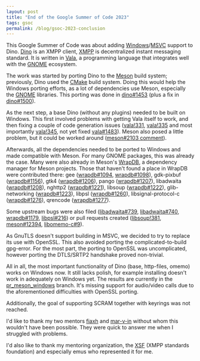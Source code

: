 ```yaml
---
layout: post
title: "End of the Google Summer of Code 2023"
tags: gsoc
permalink: /blog/gsoc-2023-conclusion
---
```


This Google Summer of Code was about adding
[Windows](https://en.wikipedia.org/wiki/Microsoft_Windows)/[MSVC](https://en.wikipedia.org/wiki/Microsoft_Visual_C%2B%2B)
support to Dino. [Dino](https://dino.im/) is an XMPP client,
[XMPP](https://xmpp.org/) is decentralized instant messaging standard. It is
written in [Vala](https://vala.dev/), a programming language that integrates
well with the [GNOME](https://www.gnome.org/) ecosystem.

The work was started by porting Dino to the [Meson](https://mesonbuild.com/)
build system; previously, Dino used the [CMake](https://cmake.org/) build
system. Doing this would help the Windows porting efforts, as a lot of
dependencies use Meson, especially the [GNOME](https://www.gnome.org/)
libraries. This porting was done in
[dino#1453](https://github.com/dino/dino/pull/1453) (plus a fix in
[dino#1500](https://github.com/dino/dino/pull/1500)).

As the next step, a base Dino (without any plugins) needed to be built on
Windows. This first involved problems with getting Vala itself to work, and
then fixing a couple of code generation issues
([vala!331](https://gitlab.gnome.org/GNOME/vala/-/merge_requests/331),
[vala!335](https://gitlab.gnome.org/GNOME/vala/-/merge_requests/335) and most
importantly
[vala!345](https://gitlab.gnome.org/GNOME/vala/-/merge_requests/345), not yet
fixed [vala#1483](https://gitlab.gnome.org/GNOME/vala/-/issues/1483)). Meson
also posed a little problem, but it could be worked around ([meson#2103
comment](https://github.com/mesonbuild/meson/issues/2103#issuecomment-1757737948)).

Afterwards, all the dependencies needed to be ported to Windows and made
compatible with Meson. For many GNOME packages, this was already the case. Many
were also already in Meson's [WrapDB](https://github.com/mesonbuild/wrapdb), a
dependency manager for Meson projects. Those that haven't found a place in
WrapDB were contributed there: gee
([wrapdb#1094](https://github.com/mesonbuild/wrapdb/pull/1094),
[wrapdb#1098](https://github.com/mesonbuild/wrapdb/pull/1098)), gdk-pixbuf
([wrapdb#1156](https://github.com/mesonbuild/wrapdb/pull/1156)), gtk4
([wrapdb#1206](https://github.com/mesonbuild/wrapdb/pull/1206)), pango
([wrapdb#1207](https://github.com/mesonbuild/wrapdb/pull/1207)), libadwaita
([wrapdb#1208](https://github.com/mesonbuild/wrapdb/pull/1208)), nghttp2
([wrapdb#1221](https://github.com/mesonbuild/wrapdb/pull/1221)), libsoup
([wrapdb#1222](https://github.com/mesonbuild/wrapdb/pull/1222)),
glib-networking
([wrapdb#1223](https://github.com/mesonbuild/wrapdb/pull/1223)), libpsl
([wrapdb#1260](https://github.com/mesonbuild/wrapdb/pull/1260)),
libsignal-protocol-c
([wrapdb#1276](https://github.com/mesonbuild/wrapdb/pull/1276)), qrencode
([wrapdb#1277](https://github.com/mesonbuild/wrapdb/pull/1277)).

Some upstream bugs were also filed
([libadwaita#739](https://gitlab.gnome.org/GNOME/libadwaita/-/issues/739),
[libadwaita#740](https://gitlab.gnome.org/GNOME/libadwaita/-/issues/740),
[wrapdb#1179](https://github.com/mesonbuild/wrapdb/issues/1179),
[libpsl#216](https://github.com/rockdaboot/libpsl/issues/216)) or pull requests
created
([libsoup!381](https://gitlab.gnome.org/GNOME/libsoup/-/merge_requests/381),
[meson#12394](https://github.com/mesonbuild/meson/pull/12394),
[libomemo-c#9](https://github.com/dino/libomemo-c/pull/9)).

As GnuTLS doesn't support building in MSVC, we decided to try to replace its
use with OpenSSL. This also avoided porting the complicated-to-build gpg-error.
For the most part, the porting to OpenSSL was uncomplicated, however porting
the DTLS/SRTP2 handshake proved non-trivial.

All in all, the most important functionality of Dino (base, http-files, omemo)
works on Windows now. It still lacks polish, for example installing doesn't
work in adequately on Windows yet. The results are currently in the
[pr\_meson\_windows](https://github.com/hrxi/dino/tree/pr_meson_windows)
branch. It's missing support for audio/video calls due to the aforementioned
difficulties with OpenSSL porting.

Additionally, the goal of supporting SCRAM together with keyrings was not
reached.

I'd like to thank my two mentors [fiaxh](https://github.com/fiaxh) and
[mar-v-in](https://github.com/mar-v-in) without whom this wouldn't have been
possible. They were quick to answer me when I struggled with problems.

I'd also like to thank my mentoring organization, the
[XSF](https://xmpp.org/about/xmpp-standards-foundation/) (XMPP standards
foundation) and especially emus who represented it for me.
